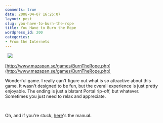 ```yaml
---
comments: true
date: 2008-04-07 16:26:07
layout: post
slug: you-have-to-burn-the-rope
title: You Have to Burn the Rope
wordpress_id: 200
categories:
- From the Internets
---
```


  [![](http://sasheldon.files.wordpress.com/2008/04/youhavetoburntherope.jpg?w=300)](http://sasheldon.files.wordpress.com/2008/04/youhavetoburntherope.jpg?w=300)[](http://byfiles.storage.live.com/y1poWzJgWbUw18GA1F8AvMAhZJltHdqEyb98oR_OBoJd5-_6lLkkIc2XsGP-NHvcZ4rTaBuTXcshPA)  


[http://www.mazapan.se/games/BurnTheRope.php](http://www.mazapan.se/games/BurnTheRope.php) 


Wonderful game. I really can't figure out what is so attractive about this game. It wasn't designed to be fun, but the overall experience is just pretty enjoyable. The ending is just a blatant Portal rip-off, but whatever. Sometimes you just need to relax and appreciate. 


 




Oh, and if you're stuck, [here](http://www.mazapan.se/YouHaveToBurnTheRopeManual/)'s the manual.
